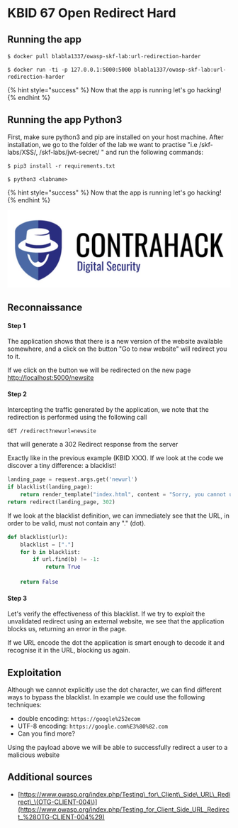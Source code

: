 # KBID 67 Open Redirect  Hard

## Running the app

```
$ docker pull blabla1337/owasp-skf-lab:url-redirection-harder
```

```text
$ docker run -ti -p 127.0.0.1:5000:5000 blabla1337/owasp-skf-lab:url-redirection-harder
```

{% hint style="success" %}
 Now that the app is running let's go hacking!
{% endhint %}

## Running the app Python3

First, make sure python3 and pip are installed on your host machine.
After installation, we go to the folder of the lab we want to practise 
"i.e /skf-labs/XSS/, /skf-labs/jwt-secret/ " and run the following commands:

```
$ pip3 install -r requirements.txt
```

```
$ python3 <labname>
```

{% hint style="success" %}
 Now that the app is running let's go hacking!
{% endhint %}


![Docker Image and write-up thanks to ContraHack!](.gitbook/assets/screen-shot-2019-03-04-at-21.33.32.png)

## Reconnaissance

#### Step 1

The application shows that there is a new version of the website available somewhere, and a click on the button "Go to new website" will redirect you to it. 

If we click on the button we will be redirected on the new page [http://localhost:5000/newsite](http://localhost:5000/newsite)

#### Step 2

Intercepting the traffic generated by the application, we note that the redirection is performed using the following call

```text
GET /redirect?newurl=newsite
```

that will generate a 302 Redirect response from the server

Exactly like in the previous example \(KBID XXX\). If we look at the code we discover a tiny difference: a blacklist!

```python
landing_page = request.args.get('newurl')
if blacklist(landing_page):
    return render_template("index.html", content = "Sorry, you cannot use \".\" in the redirect")	
return redirect(landing_page, 302)
```

If we look at the blacklist definition, we can immediately see that the URL, in order to be valid, must not contain any "." \(dot\).

```python
def blacklist(url):
	blacklist = ["."]
	for b in blacklist:
		if url.find(b) != -1:
			return True

	return False
```

#### Step 3

Let's verify the effectiveness of this blacklist. If we try to exploit the unvalidated redirect using an external website, we see that the application blocks us, returning an error in the page. 

If we URL encode the dot the application is smart enough to decode it and recognise it in the URL, blocking us again.

## Exploitation

Although we cannot explicitly use the dot character, we can find different ways to bypass the blacklist. In example we could use the following techniques:

* double encoding:  `https://google%252ecom` 
* UTF-8 encoding: `https://google.com%E3%80%82.com`
* Can you find more? 

Using the payload above we will be able to successfully redirect a user to a malicious website

##  Additional sources

* [https://www.owasp.org/index.php/Testing\_for\_Client\_Side\_URL\_Redirect\_\(OTG-CLIENT-004\)](https://www.owasp.org/index.php/Testing_for_Client_Side_URL_Redirect_%28OTG-CLIENT-004%29)

